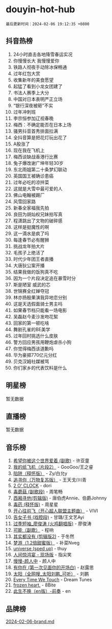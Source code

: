 # douyin-hot-hub

`最后更新时间：2024-02-06 19:12:35 +0800`

## 抖音热榜

1. 24小时直击各地降雪春运实况
1. 你慢慢长大 我慢慢爱你
1. 铁路人彻夜手动除冰保畅通
1. 过年红包大赏
1. 收集新年的美食愿望
1. 起猛了看到小龙女团建了
1. 书法人赛季上大分
1. 中国对日本表明严正立场
1. “银行深夜被砸”不实
1. 过年冲刺班
1. 李宗恒参加辽视春晚
1. 梅西：不确定能否在日本上场
1. 骚男抖音首秀排面拉满
1. 全抖音算是把花灯玩出花了
1. A股涨了
1. 现在我在飞机上
1. 梅西谈缺战香港行比赛
1. 兔子爆改谢广坤年轻30岁
1. 东北雨姐第二十条梦幻联动
1. 英国国王被确诊患癌
1. 过年必吃的凉拌菜
1. 这就是大雪中最可爱的人
1. 佛山电翰被踢厂
1. 风雪回家路
1. 新春全家福我先拍
1. 良田为胡灿权兄妹拍写真
1. 程潇跳出了文物的破碎感
1. 这样是挺魔性的啊
1. 这一滴水是疯了吗
1. 每逢春节必有醒狮
1. 挑战龙年拍大片
1. 毛孩子上绝活了
1. 时代少年团王者直播
1. 大唐狄公案开播
1. 结果我做的饭狗真不吃
1. 因为一个片段决定追在暴雪时分
1. 斯是陋室 威武的芯
1. 世锦赛全红婵夺冠
1. 林亦扬殷果演我异地恋分别
1. 这是天选假面骑士男主吗
1. 如果春节档只能看一场电影
1. 吴磊赵今麦沙发吻花絮
1. 回家的第一顿吃啥
1. 舞剧孔雀的BE美学
1. 过年回村挑选什么皮肤
1. 警方回应男孩用鞭炮虐杀小狗
1. 你觉得梅西该道歉吗
1. 华为豪掷770亿元分红
1. 贝克汉姆社媒被骂
1. 你们家乡的代表饮料是什么

## 明星榜

暂无数据

## 直播榜

暂无数据

## 音乐榜

1. [希望你被这个世界爱着 (副歌)](https://sf5-hl-cdn-tos.douyinstatic.com/obj/tos-cn-ve-2774/oUHCmWQfZlE3QQBKBeD8rCFLpJzPgCpImhsxMt) - 许亚童
1. [我的纸飞机（片段2）](https://sf5-hl-cdn-tos.douyinstatic.com/obj/tos-cn-ve-2774/oM2ZrKcg2CD5AeRB2gkeXOFB1IxAGJdZPazYHf) - GooGoo/王之睿
1. [陷阱（释怀版）](https://sf5-hl-cdn-tos.douyinstatic.com/obj/tos-cn-ve-2774/oE8C21LeZrzKLDFfQYgMzx4GAIHageG5IzayY7) - Zy/白允y
1. [追寻你（万物复苏版）](https://sf3-cdn-tos.douyinstatic.com/obj/tos-cn-ve-2774/oYeAZJsbjIDit9APmBg8u6uDUQnHmoCf3gbo74) - 王天戈/川青
1. [2 O' CLOCK](https://sf3-cdn-tos.douyinstatic.com/obj/tos-cn-ve-2774/oIUBICeqlYQHTigCBOnCMlwBZJkgiBjt1oDfbg) - dori
1. [毒蘑菇 (副歌段)](https://sf6-cdn-tos.douyinstatic.com/obj/tos-cn-ve-2774/ocDEUsfdLjxnlFXtfogBCiQCEqYB7QZgZ8VViM) - 周笔畅
1. [西厢寻他(剪辑版)](https://sf3-cdn-tos.douyinstatic.com/obj/tos-cn-ve-2774/oUsAVfAQKlRNxEv5qxvIB8o5qmIWUcXbzJKJhw) - 唐伯虎Annie、伯爵Johnny
1. [毒药 (释怀版)](https://sf6-cdn-tos.douyinstatic.com/obj/tos-cn-ve-2774/oYILMEAzspdZBIzy4frJNB8ZHPHWAhiwowd4Ad) - 周星星
1. [开心往前飞（开心超人联盟主题曲）](https://sf5-hl-cdn-tos.douyinstatic.com/obj/tos-cn-ve-2774/9d8fb7c82cf1421fb93a9fe925275e0a) - VIVI
1. [告女子书 (戏腔段)](https://sf5-hl-cdn-tos.douyinstatic.com/obj/tos-cn-ve-2774/osCCzFxWgstBDi92ZfBB4ht7gQENBmQMAl0eI6) - 甘璐/王文艺Ayi
1. [过季短袖_廖俊涛 (火鸡翻唱版)](https://sf5-hl-cdn-tos.douyinstatic.com/obj/tos-cn-ve-2774/ogQVJl0tRBKxQgZji7YClFEBrVDeHpPTWfCZbQ) - 廖俊涛
1. [可能（副歌）](https://sf6-cdn-tos.douyinstatic.com/obj/tos-cn-ve-2774/cde1731888894259b333569393c2fb51) - 程响
1. [其实都没有 (剪辑版2)](https://sf3-cdn-tos.douyinstatic.com/obj/tos-cn-ve-2774/oEBNQenHZtBhxYjGgUDQk0BCHTigQafgFlbQ7k) - 于冬然
1. [梦游（1.2倍甜蜜版）](https://sf5-hl-cdn-tos.douyinstatic.com/obj/tos-cn-ve-2774/o4gyAUm8hwufoEABmwVIiQtHsFuGzAEEWtNMzo) - 补菜Nveg
1. [universe (sped up)](https://sf5-hl-cdn-tos.douyinstatic.com/obj/tos-cn-ve-2774/oIQnurQLDCsdYeegkM4CKuVb23MZBXtX6QB8bv) - thuy
1. [人间惊鸿宴 - 现场版](https://sf6-cdn-tos.douyinstatic.com/obj/tos-cn-ve-2774/osF4mrPePAf2Yv8Wfr5fATCHZwL5h1QiGQAKwz) - 指尖笑
1. [慢慢-颜人中](https://sf5-hl-cdn-tos.douyinstatic.com/obj/tos-cn-ve-2774/ocjHNfBXdBxQNC8ZGAeoLMFTUgtBg8bkExunDC) - 颜人中
1. [有你在 (第一次见面你的开场白)](https://sf5-hl-cdn-tos.douyinstatic.com/obj/tos-cn-ve-2774/oAthrQ3ClJBfI57uBoFEgNDYtNCZ0TSYQQfxQ0) - 赵露思
1. [太阳（全网搜_太阳刘鹏_可听）](https://sf5-hl-cdn-tos.douyinstatic.com/obj/tos-cn-ve-2774/ogWbyIQnlBFImVbeDocRdCIYtBHlbJXgfZMvgz) - 刘鹏
1. [Every Time We Touch](https://sf6-cdn-tos.douyinstatic.com/obj/tos-cn-ve-2774/ogN6lUKQeBBfEVhIOMikG1CcJjugxk1tztZyhP) - Dream Tunes
1. [frozen heart.](https://sf3-cdn-tos.douyinstatic.com/obj/tos-cn-ve-2774/oIIWJfyjIACZA9zQMtnJ6hQQhFC4vhCupoRBsO) - 8Bite
1. [此生不换（en版）-前奏](https://sf5-hl-cdn-tos.douyinstatic.com/obj/tos-cn-ve-2774/oMDvUGwhKrKYDEqXiMYEwxZqBWIJFA92CiLAO) - en

## 品牌榜

[2024-02-06-brand.md](2024-02-06-brand.md)
